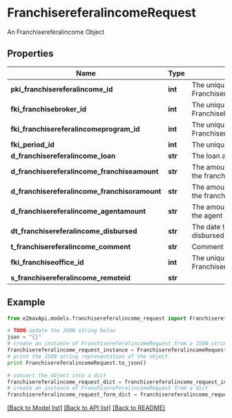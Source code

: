 # FranchisereferalincomeRequest

An Franchisereferalincome Object

## Properties

Name | Type | Description | Notes
------------ | ------------- | ------------- | -------------
**pki_franchisereferalincome_id** | **int** | The unique ID of the Franchisereferalincome | [optional] 
**fki_franchisebroker_id** | **int** | The unique ID of the Franchisebroker | 
**fki_franchisereferalincomeprogram_id** | **int** | The unique ID of the Franchisereferalincomeprogram | 
**fki_period_id** | **int** | The unique ID of the Period | 
**d_franchisereferalincome_loan** | **str** | The loan amount | 
**d_franchisereferalincome_franchiseamount** | **str** | The amount that will be given to the franchise | 
**d_franchisereferalincome_franchisoramount** | **str** | The amount that will be kept by the franchisor | 
**d_franchisereferalincome_agentamount** | **str** | The amount that will be given to the agent | 
**dt_franchisereferalincome_disbursed** | **str** | The date the amounts were disbursed | 
**t_franchisereferalincome_comment** | **str** | Comment about the transaction | 
**fki_franchiseoffice_id** | **int** | The unique ID of the Franchisereoffice | 
**s_franchisereferalincome_remoteid** | **str** |  | 

## Example

```python
from eZmaxApi.models.franchisereferalincome_request import FranchisereferalincomeRequest

# TODO update the JSON string below
json = "{}"
# create an instance of FranchisereferalincomeRequest from a JSON string
franchisereferalincome_request_instance = FranchisereferalincomeRequest.from_json(json)
# print the JSON string representation of the object
print FranchisereferalincomeRequest.to_json()

# convert the object into a dict
franchisereferalincome_request_dict = franchisereferalincome_request_instance.to_dict()
# create an instance of FranchisereferalincomeRequest from a dict
franchisereferalincome_request_form_dict = franchisereferalincome_request.from_dict(franchisereferalincome_request_dict)
```
[[Back to Model list]](../README.md#documentation-for-models) [[Back to API list]](../README.md#documentation-for-api-endpoints) [[Back to README]](../README.md)


